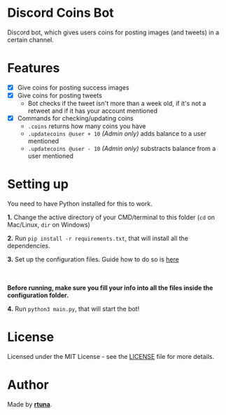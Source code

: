 # Discord Coins Bot

Discord bot, which gives users coins for posting images (and tweets) in a certain channel.

# Features
- [x] Give coins for posting success images
- [x] Give coins for posting tweets
    - Bot checks if the tweet isn't more than a week old, if it's not a retweet and if it has your account mentioned
- [x] Commands for checking/updating coins
    - `.coins` returns how many coins you have
    - `.updatecoins @user + 10` *(Admin only)* adds balance to a user mentioned
    - `.updatecoins @user - 10` *(Admin only)* substracts balance from a user mentioned


# Setting up
You need to have Python installed for this to work.

**1.**
Change the active directory of your CMD/terminal to this folder (`cd` on Mac/Linux, `dir` on Windows)

**2.**
Run `pip install -r requirements.txt`, that will install all the dependencies.

**3.**
Set up the configuration files. Guide how to do so is [here](https://github.com/bonzayio/discord-coins/tree/master/configuration#table-of-contents)

<br></br>
**Before running, make sure you fill your info into all the files inside the configuration folder.**

**4.**
Run `python3 main.py`, that will start the bot!

# License
Licensed under the MIT License - see the [LICENSE](https://github.com/bonzayio/discord-coins/blob/master/LICENSE) file for more details.

# Author

Made by **[rtuna](https://twitter.com/rtunazzz)**.
